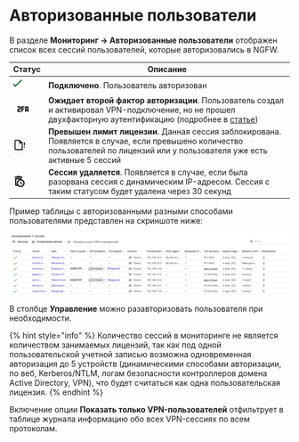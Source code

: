 # Авторизованные пользователи 

В разделе **Мониторинг -> Авторизованные пользователи** отображен список всех сессий пользователей, которые авторизовались в NGFW.

| Статус                                          | Описание                                                                                                                                                                         |
| ----------------------------------------------- | -------------------------------------------------------------------------------------------------------------------------------------------------------------------------------- |
| ![](/.gitbook/assets/icon-autho-user.png)  | **Подключено**. Пользователь авторизован                                                                                                                                         |
| ![](/.gitbook/assets/icon-autho-user1.png) | **Ожидает второй фактор авторизации**. Пользователь создал и активировал VPN-подключение, но не прошел двухфакторную аутентификацию (подробнее в [статье](/settings/users/authorization/vpn-connection/two-factor-authentication.md))     |
| ![](/.gitbook/assets/icon-autho-user2.png) | **Превышен лимит лицензии**. Данная сессия заблокирована. Появляется в случае, если превышено количество пользователей по лицензий или у пользователя уже есть активные 5 сессий |
| ![](/.gitbook/assets/icon-autho-user3.png) | **Сессия удаляется**. Появляется в случае, если была разорвана сессия с динамическим IP-адресом. Сессия с таким статусом будет удалена через 30 секунд                           |

Пример таблицы с авторизованными разными способами пользователями представлен на скриншоте ниже:

![](/.gitbook/assets/autho-user.png)

В столбце **Управление** можно разавторизовать пользователя при необходимости.


{% hint style="info" %}
Количество сессий в мониторинге не является количеством занимаемых лицензий, так как под одной пользовательской учетной записью возможна одновременная авторизация до 5 устройств (динамическими способами авторизации, по веб, Kerberos/NTLM, логам безопасности контроллеров домена Active Directory, VPN), что будет считаться как одна пользовательская лицензия.
{% endhint %}

Включение опции **Показать только VPN-пользователей** отфильтрует в таблице журнала информацию обо всех VPN-сессиях по всем протоколам.
